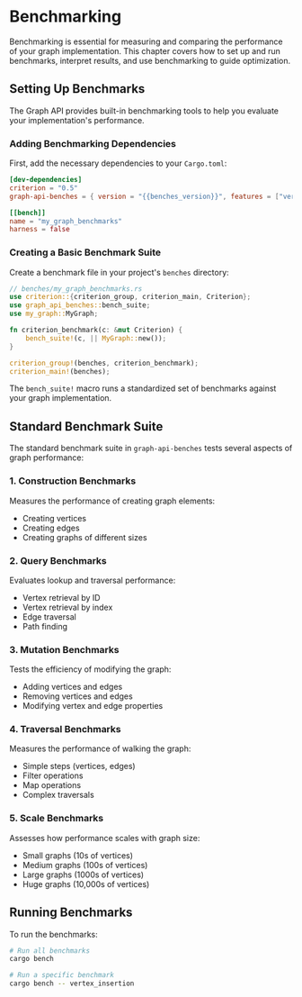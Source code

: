 # Benchmarking

Benchmarking is essential for measuring and comparing the performance of your graph implementation. This chapter covers
how to set up and run benchmarks, interpret results, and use benchmarking to guide optimization.

## Setting Up Benchmarks

The Graph API provides built-in benchmarking tools to help you evaluate your implementation's performance.

### Adding Benchmarking Dependencies

First, add the necessary dependencies to your `Cargo.toml`:

```toml
[dev-dependencies]
criterion = "0.5"
graph-api-benches = { version = "{{benches_version}}", features = ["vertex-hash-index", "vertex-label-index", "vertex-full-text-index", "vertex-range-index", "edge-label-index"] }

[[bench]]
name = "my_graph_benchmarks"
harness = false
```

### Creating a Basic Benchmark Suite

Create a benchmark file in your project's `benches` directory:

```rust
// benches/my_graph_benchmarks.rs
use criterion::{criterion_group, criterion_main, Criterion};
use graph_api_benches::bench_suite;
use my_graph::MyGraph;

fn criterion_benchmark(c: &mut Criterion) {
    bench_suite!(c, || MyGraph::new());
}

criterion_group!(benches, criterion_benchmark);
criterion_main!(benches);
```

The `bench_suite!` macro runs a standardized set of benchmarks against your graph implementation.

## Standard Benchmark Suite

The standard benchmark suite in `graph-api-benches` tests several aspects of graph performance:

### 1. Construction Benchmarks

Measures the performance of creating graph elements:

- Creating vertices
- Creating edges
- Creating graphs of different sizes

### 2. Query Benchmarks

Evaluates lookup and traversal performance:

- Vertex retrieval by ID
- Vertex retrieval by index
- Edge traversal
- Path finding

### 3. Mutation Benchmarks

Tests the efficiency of modifying the graph:

- Adding vertices and edges
- Removing vertices and edges
- Modifying vertex and edge properties

### 4. Traversal Benchmarks

Measures the performance of walking the graph:

- Simple steps (vertices, edges)
- Filter operations
- Map operations
- Complex traversals

### 5. Scale Benchmarks

Assesses how performance scales with graph size:

- Small graphs (10s of vertices)
- Medium graphs (100s of vertices)
- Large graphs (1000s of vertices)
- Huge graphs (10,000s of vertices)

## Running Benchmarks

To run the benchmarks:

```bash
# Run all benchmarks
cargo bench

# Run a specific benchmark
cargo bench -- vertex_insertion
```
